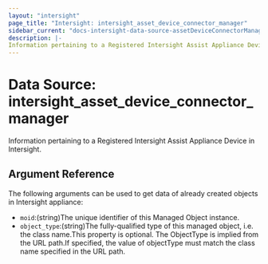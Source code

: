 ```yaml
---
layout: "intersight"
page_title: "Intersight: intersight_asset_device_connector_manager"
sidebar_current: "docs-intersight-data-source-assetDeviceConnectorManager"
description: |-
Information pertaining to a Registered Intersight Assist Appliance Device in Intersight.
---
```


# Data Source: intersight_asset_device_connector_manager
Information pertaining to a Registered Intersight Assist Appliance Device in Intersight.
## Argument Reference
The following arguments can be used to get data of already created objects in Intersight appliance:
* `moid`:(string)The unique identifier of this Managed Object instance.
* `object_type`:(string)The fully-qualified type of this managed object, i.e. the class name.This property is optional. The ObjectType is implied from the URL path.If specified, the value of objectType must match the class name specified in the URL path.

